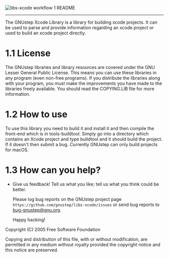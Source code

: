 ![libs-xcode workflow](https://github.com/gnustep/libs-xcode/actions/workflows/main.yml/badge.svg)
1 README
********

The GNUstep Xcode Library is a library for building xcode projects. 
It can be used to parse and provide information regarding an 
xcode project or used to build an xcode project directly.

1.1 License
===========

The GNUstep libraries and library resources are covered under the GNU
Lesser General Public License.  This means you can use these libraries 
in any program (even non-free programs). If you distribute the libraries 
along with your program, you must make the improvements you have made to 
the libraries freely available. You should read the COPYING.LIB file for
more information. 

1.2 How to use
==============

To use this library you need to build it and install it and then compile
the front-end which is in tools-buildtool.  Simply go into a directory
which contains an Xcode project and type buildtool and it should build
the project.  If it doesn't then submit a bug.  Currently GNUstep can
only build projects for macOS.

1.3 How can you help?
=====================

   * Give us feedback!  Tell us what you like; tell us what you think
     could be better.

     Please log bug reports on the GNUstep project page
     `https://github.com/gnustep/libs-xcode/issues` or send bug reports
     to <bug-gnustep@gnu.org>.


     Happy hacking!

   Copyright (C) 2005 Free Software Foundation

   Copying and distribution of this file, with or without modification,
are permitted in any medium without royalty provided the copyright
notice and this notice are preserved.

